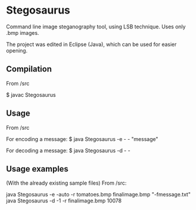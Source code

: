 Stegosaurus
==========================
Command line image steganography tool, using LSB technique.
Uses only .bmp images.

The project was edited in Eclipse (Java), which can be used for easier opening.

Compilation
--------------------------
From /src

$ javac Stegosaurus

Usage
--------------------------
From /src

For encoding a message:
$ java Stegosaurus -e -<no of bits> -<color channel> <entry image> <exit image name> "message"
 
For decoding a message:
$ java Stegosaurus -d -<no of bits> -<color channel> <image name> <message dimension>
  
Usage examples
--------------------------
(With the already existing sample files)
From /src:

java Stegosaurus -e -auto -r tomatoes.bmp finalimage.bmp "-fmessage.txt"
java Stegosaurus -d -1 -r finalimage.bmp 10078

